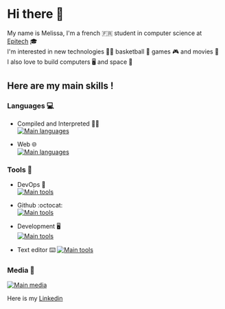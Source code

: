 # Hi there 👋
My name is Melissa, I'm a french :fr: student in computer science at [Epitech](https://www.epitech.eu/) :mortar_board: <br>
I'm interested in new technologies :woman_technologist: basketball :basketball: games :video_game: and movies :movie_camera: <br>
I also love to build computers :desktop_computer: and space :milky_way:

## Here are my main skills !

### Languages :computer:

- Compiled and Interpreted :technologist: <br>
[![Main languages](https://skillicons.dev/icons?i=c,cpp,python&perline=5)](https://github.com/tandpfun/skill-icons)

- Web :globe_with_meridians:<br>
[![Main languages](https://skillicons.dev/icons?i=html,css,php,js,ts,react,nextjs&perline=7)](https://github.com/tandpfun/skill-icons)

### Tools :wrench:

- DevOps :whale2:<br>
[![Main tools](https://skillicons.dev/icons?i=docker,jenkins,mysql&perline=5)](https://github.com/tandpfun/skill-icons)

- Github :octocat:<br>
[![Main tools](https://skillicons.dev/icons?i=github,git,githubactions&perline=5)](https://github.com/tandpfun/skill-icons)

- Development :desktop_computer:<br>
[![Main tools](https://skillicons.dev/icons?i=linux,cmake,postman,powershell,bash&perline=5)](https://github.com/tandpfun/skill-icons)

- Text editor :keyboard:
[![Main tools](https://skillicons.dev/icons?i=idea,vscode,md,emacs&perline=5)](https://github.com/tandpfun/skill-icons)

### Media :iphone:
[![Main media](https://skillicons.dev/icons?i=linkedin,discord,mastodon&perline=5)](https://github.com/tandpfun/skill-icons)<br>

Here is my [Linkedin](https://www.linkedin.com/in/mélissa-laget)